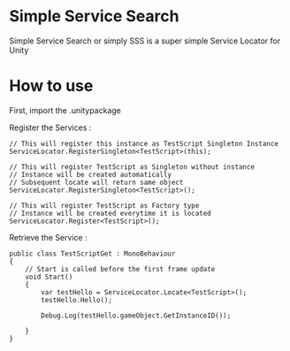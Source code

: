 # Simple Service Search
Simple Service Search or simply SSS is a super simple Service Locator for Unity

# How to use
First, import the .unitypackage

Register the Services :

```
// This will register this instance as TestScript Singleton Instance
ServiceLocator.RegisterSingleton<TestScript>(this);

// This will register TestScript as Singleton without instance
// Instance will be created automatically
// Subsequent locate will return same object
ServiceLocator.RegisterSingleton<TestScript>();

// This will register TestScript as Factory type
// Instance will be created everytime it is located
ServiceLocator.Register<TestScript>();
```

Retrieve the Service :
```
public class TestScriptGet : MonoBehaviour
{
    // Start is called before the first frame update
    void Start()
    {
        var testHello = ServiceLocator.Locate<TestScript>();
        testHello.Hello();

        Debug.Log(testHello.gameObject.GetInstanceID());

    }
}
    
```

